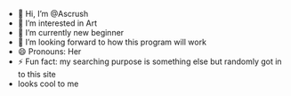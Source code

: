 - 👋 Hi, I’m @Ascrush
- 👀 I’m interested in Art
- 🌱 I’m currently new beginner 
- 💞️ I’m looking forward to how this program will work
- 😄 Pronouns: Her
- ⚡ Fun fact: my searching purpose is something else but randomly got in to this site
- looks cool to me 

<!---
Ascrush/Ascrush is a ✨ special ✨ repository because its `README.md` (this file) appears on your GitHub profile.
You can click the Preview link to take a look at your changes.
--->

